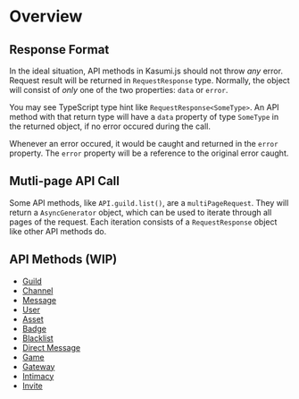 # Overview

## Response Format

In the ideal situation, API methods in Kasumi.js should not throw _any_ error. Request result will be returned in `RequestResponse` type. Normally, the object will consist of _only_ one of the two properties: `data` or `error`.

You may see TypeScript type hint like `RequestResponse<SomeType>`. An API method with that return type will have a `data` property of type `SomeType` in the returned object, if no error occured during the call.

Whenever an error occured, it would be caught and returned in the `error` property. The `error` property will be a reference to the original error caught.

## Mutli-page API Call

Some API methods, like `API.guild.list()`, are a `multiPageRequest`. They will return a `AsyncGenerator` object, which can be used to iterate through all pages of the request. Each iteration consists of a `RequestResponse` object like other API methods do.

## API Methods (WIP)

- [Guild](guild)
- [Channel](channel)
- [Message](message)
- [User](user)
- [Asset](asset)
- [Badge](badge)
- [Blacklist](blacklist)
- [Direct Message](directMessage)
- [Game](game)
- [Gateway](gateway)
- [Intimacy](intimacy)
- [Invite](invite)
